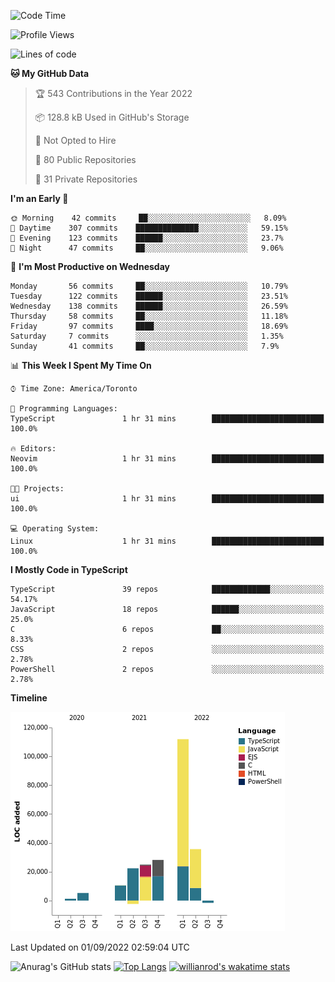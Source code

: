 <!--START_SECTION:waka-->
![Code Time](http://img.shields.io/badge/Code%20Time-278%20hrs%2015%20mins-blue)

![Profile Views](http://img.shields.io/badge/Profile%20Views-0-blue)

![Lines of code](https://img.shields.io/badge/From%20Hello%20World%20I%27ve%20Written-236%20Thousand%20lines%20of%20code-blue)

**🐱 My GitHub Data** 

> 🏆 543 Contributions in the Year 2022
 > 
> 📦 128.8 kB Used in GitHub's Storage 
 > 
> 🚫 Not Opted to Hire
 > 
> 📜 80 Public Repositories 
 > 
> 🔑 31 Private Repositories  
 > 
**I'm an Early 🐤** 

```text
🌞 Morning    42 commits     ██░░░░░░░░░░░░░░░░░░░░░░░   8.09% 
🌆 Daytime    307 commits    ██████████████░░░░░░░░░░░   59.15% 
🌃 Evening    123 commits    ██████░░░░░░░░░░░░░░░░░░░   23.7% 
🌙 Night      47 commits     ██░░░░░░░░░░░░░░░░░░░░░░░   9.06%

```
📅 **I'm Most Productive on Wednesday** 

```text
Monday       56 commits     ██░░░░░░░░░░░░░░░░░░░░░░░   10.79% 
Tuesday      122 commits    ██████░░░░░░░░░░░░░░░░░░░   23.51% 
Wednesday    138 commits    ██████░░░░░░░░░░░░░░░░░░░   26.59% 
Thursday     58 commits     ██░░░░░░░░░░░░░░░░░░░░░░░   11.18% 
Friday       97 commits     ████░░░░░░░░░░░░░░░░░░░░░   18.69% 
Saturday     7 commits      ░░░░░░░░░░░░░░░░░░░░░░░░░   1.35% 
Sunday       41 commits     ██░░░░░░░░░░░░░░░░░░░░░░░   7.9%

```


📊 **This Week I Spent My Time On** 

```text
⌚︎ Time Zone: America/Toronto

💬 Programming Languages: 
TypeScript               1 hr 31 mins        █████████████████████████   100.0%

🔥 Editors: 
Neovim                   1 hr 31 mins        █████████████████████████   100.0%

🐱‍💻 Projects: 
ui                       1 hr 31 mins        █████████████████████████   100.0%

💻 Operating System: 
Linux                    1 hr 31 mins        █████████████████████████   100.0%

```

**I Mostly Code in TypeScript** 

```text
TypeScript               39 repos            █████████████░░░░░░░░░░░░   54.17% 
JavaScript               18 repos            ██████░░░░░░░░░░░░░░░░░░░   25.0% 
C                        6 repos             ██░░░░░░░░░░░░░░░░░░░░░░░   8.33% 
CSS                      2 repos             ░░░░░░░░░░░░░░░░░░░░░░░░░   2.78% 
PowerShell               2 repos             ░░░░░░░░░░░░░░░░░░░░░░░░░   2.78%

```


**Timeline**

![Chart not found](https://raw.githubusercontent.com/wise-introvert/wise-introvert/master/charts/bar_graph.png) 


 Last Updated on 01/09/2022 02:59:04 UTC
<!--END_SECTION:waka-->

![Anurag's GitHub stats](https://github-readme-stats.vercel.app/api?username=wise-introvert&count_private=true&show_icons=true)
[![Top Langs](https://github-readme-stats.vercel.app/api/top-langs/?username=wise-introvert&langs_count=10)](https://github.com/anuraghazra/github-readme-stats)
[![willianrod's wakatime stats](https://github-readme-stats.vercel.app/api/wakatime?username=wiseintrovert)](https://github.com/anuraghazra/github-readme-stats)
